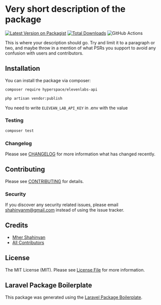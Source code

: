 # Very short description of the package

[![Latest Version on Packagist](https://img.shields.io/packagist/v/shahinyanm/elevenlabs-api.svg?style=flat-square)](https://packagist.org/packages/shahinyanm/elevenlabs-api)
[![Total Downloads](https://img.shields.io/packagist/dt/shahinyanm/elevenlabs-api.svg?style=flat-square)](https://packagist.org/packages/shahinyanm/elevenlabs-api)
![GitHub Actions](https://github.com/shahinyanm/elevenlabs-api/actions/workflows/main.yml/badge.svg)

This is where your description should go. Try and limit it to a paragraph or two, and maybe throw in a mention of what PSRs you support to avoid any confusion with users and contributors.

## Installation

You can install the package via composer:

```bash
composer require hyperspace/elevenlabs-api
```

```bash
php artisan vendor:publish
```

You need to write ``` ELEVEAN_LAB_API_KEY ``` in .env with the value

### Testing

```bash
composer test
```

### Changelog

Please see [CHANGELOG](CHANGELOG.md) for more information what has changed recently.

## Contributing

Please see [CONTRIBUTING](CONTRIBUTING.md) for details.

### Security

If you discover any security related issues, please email shahinyanm@gmail.com instead of using the issue tracker.

## Credits

-   [Mher Shahinyan](https://github.com/shahinyanm)
-   [All Contributors](../../contributors)

## License

The MIT License (MIT). Please see [License File](LICENSE.md) for more information.

## Laravel Package Boilerplate

This package was generated using the [Laravel Package Boilerplate](https://laravelpackageboilerplate.com).
